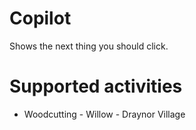 # Copilot
Shows the next thing you should click.

# Supported activities
* Woodcutting - Willow - Draynor Village
